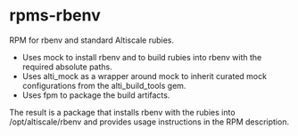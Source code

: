 # rpms-rbenv

RPM for rbenv and standard Altiscale rubies.

* Uses mock to install rbenv and to build rubies into rbenv with the required absolute paths.
* Uses alti_mock as a wrapper around mock to inherit curated mock configurations from the alti_build_tools gem.
* Uses fpm to package the build artifacts.

The result is a package that installs rbenv with the rubies into /opt/altiscale/rbenv
and provides usage instructions in the RPM description.
